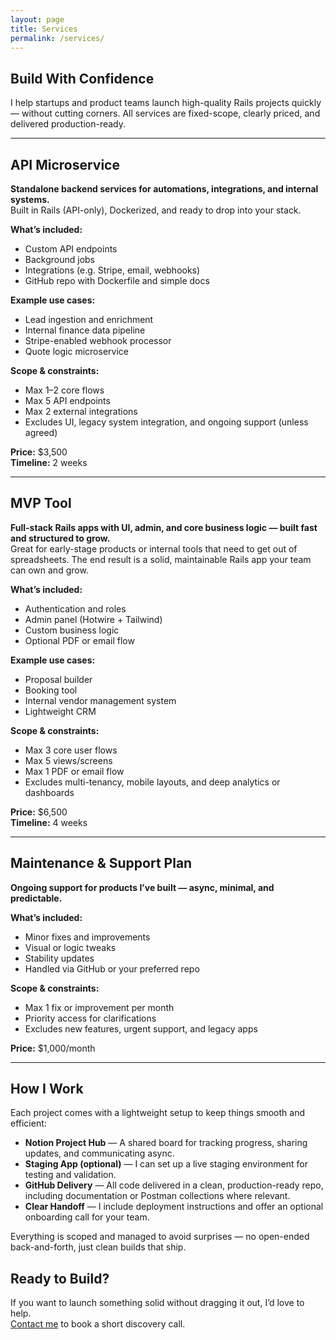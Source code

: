 ```yaml
---
layout: page
title: Services
permalink: /services/
---
```


## Build With Confidence

I help startups and product teams launch high-quality Rails projects quickly — without cutting corners. All services are fixed-scope, clearly priced, and delivered production-ready.

---

## API Microservice

**Standalone backend services for automations, integrations, and internal systems.**  
Built in Rails (API-only), Dockerized, and ready to drop into your stack.

**What’s included:**
- Custom API endpoints
- Background jobs
- Integrations (e.g. Stripe, email, webhooks)
- GitHub repo with Dockerfile and simple docs

**Example use cases:**
- Lead ingestion and enrichment
- Internal finance data pipeline
- Stripe-enabled webhook processor
- Quote logic microservice

**Scope & constraints:**
- Max 1–2 core flows  
- Max 5 API endpoints  
- Max 2 external integrations  
- Excludes UI, legacy system integration, and ongoing support (unless agreed)

**Price:** $3,500  
**Timeline:** 2 weeks

---

## MVP Tool

**Full-stack Rails apps with UI, admin, and core business logic — built fast and structured to grow.**  
Great for early-stage products or internal tools that need to get out of spreadsheets. The end result is a solid, maintainable Rails app your team can own and grow.


**What’s included:**
- Authentication and roles
- Admin panel (Hotwire + Tailwind)
- Custom business logic
- Optional PDF or email flow

**Example use cases:**
- Proposal builder
- Booking tool
- Internal vendor management system
- Lightweight CRM

**Scope & constraints:**
- Max 3 core user flows  
- Max 5 views/screens  
- Max 1 PDF or email flow  
- Excludes multi-tenancy, mobile layouts, and deep analytics or dashboards

**Price:** $6,500  
**Timeline:** 4 weeks

---

## Maintenance & Support Plan

**Ongoing support for products I’ve built — async, minimal, and predictable.**

**What’s included:**
- Minor fixes and improvements
- Visual or logic tweaks
- Stability updates
- Handled via GitHub or your preferred repo

**Scope & constraints:**
- Max 1 fix or improvement per month  
- Priority access for clarifications  
- Excludes new features, urgent support, and legacy apps

**Price:** $1,000/month

---

## How I Work

Each project comes with a lightweight setup to keep things smooth and efficient:

- **Notion Project Hub** — A shared board for tracking progress, sharing updates, and communicating async.
- **Staging App (optional)** — I can set up a live staging environment for testing and validation.
- **GitHub Delivery** — All code delivered in a clean, production-ready repo, including documentation or Postman collections where relevant.
- **Clear Handoff** — I include deployment instructions and offer an optional onboarding call for your team.

Everything is scoped and managed to avoid surprises — no open-ended back-and-forth, just clean builds that ship.


## Ready to Build?

If you want to launch something solid without dragging it out, I’d love to help.  
[Contact me](mailto:mremoe@gmail.com) to book a short discovery call.
